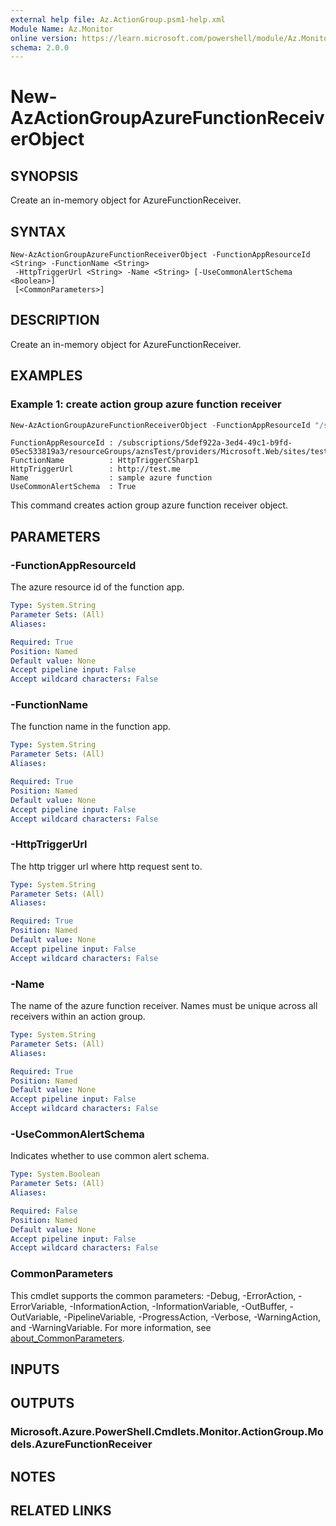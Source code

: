 ```yaml
---
external help file: Az.ActionGroup.psm1-help.xml
Module Name: Az.Monitor
online version: https://learn.microsoft.com/powershell/module/Az.Monitor/new-azactiongroupazurefunctionreceiverobject
schema: 2.0.0
---
```


# New-AzActionGroupAzureFunctionReceiverObject

## SYNOPSIS
Create an in-memory object for AzureFunctionReceiver.

## SYNTAX

```
New-AzActionGroupAzureFunctionReceiverObject -FunctionAppResourceId <String> -FunctionName <String>
 -HttpTriggerUrl <String> -Name <String> [-UseCommonAlertSchema <Boolean>]
 [<CommonParameters>]
```

## DESCRIPTION
Create an in-memory object for AzureFunctionReceiver.

## EXAMPLES

### Example 1: create action group azure function receiver
```powershell
New-AzActionGroupAzureFunctionReceiverObject -FunctionAppResourceId "/subscriptions/5def922a-3ed4-49c1-b9fd-05ec533819a3/resourceGroups/aznsTest/providers/Microsoft.Web/sites/testFunctionApp" -FunctionName HttpTriggerCSharp1 -HttpTriggerUrl "http://test.me" -Name "sample azure function" -UseCommonAlertSchema $true
```

```output
FunctionAppResourceId : /subscriptions/5def922a-3ed4-49c1-b9fd-05ec533819a3/resourceGroups/aznsTest/providers/Microsoft.Web/sites/testFunctionApp
FunctionName          : HttpTriggerCSharp1
HttpTriggerUrl        : http://test.me
Name                  : sample azure function
UseCommonAlertSchema  : True
```

This command creates action group azure function receiver object.

## PARAMETERS

### -FunctionAppResourceId
The azure resource id of the function app.

```yaml
Type: System.String
Parameter Sets: (All)
Aliases:

Required: True
Position: Named
Default value: None
Accept pipeline input: False
Accept wildcard characters: False
```

### -FunctionName
The function name in the function app.

```yaml
Type: System.String
Parameter Sets: (All)
Aliases:

Required: True
Position: Named
Default value: None
Accept pipeline input: False
Accept wildcard characters: False
```

### -HttpTriggerUrl
The http trigger url where http request sent to.

```yaml
Type: System.String
Parameter Sets: (All)
Aliases:

Required: True
Position: Named
Default value: None
Accept pipeline input: False
Accept wildcard characters: False
```

### -Name
The name of the azure function receiver.
Names must be unique across all receivers within an action group.

```yaml
Type: System.String
Parameter Sets: (All)
Aliases:

Required: True
Position: Named
Default value: None
Accept pipeline input: False
Accept wildcard characters: False
```

### -UseCommonAlertSchema
Indicates whether to use common alert schema.

```yaml
Type: System.Boolean
Parameter Sets: (All)
Aliases:

Required: False
Position: Named
Default value: None
Accept pipeline input: False
Accept wildcard characters: False
```

### CommonParameters
This cmdlet supports the common parameters: -Debug, -ErrorAction, -ErrorVariable, -InformationAction, -InformationVariable, -OutBuffer, -OutVariable, -PipelineVariable, -ProgressAction, -Verbose, -WarningAction, and -WarningVariable. For more information, see [about_CommonParameters](http://go.microsoft.com/fwlink/?LinkID=113216).

## INPUTS

## OUTPUTS

### Microsoft.Azure.PowerShell.Cmdlets.Monitor.ActionGroup.Models.AzureFunctionReceiver

## NOTES

## RELATED LINKS
